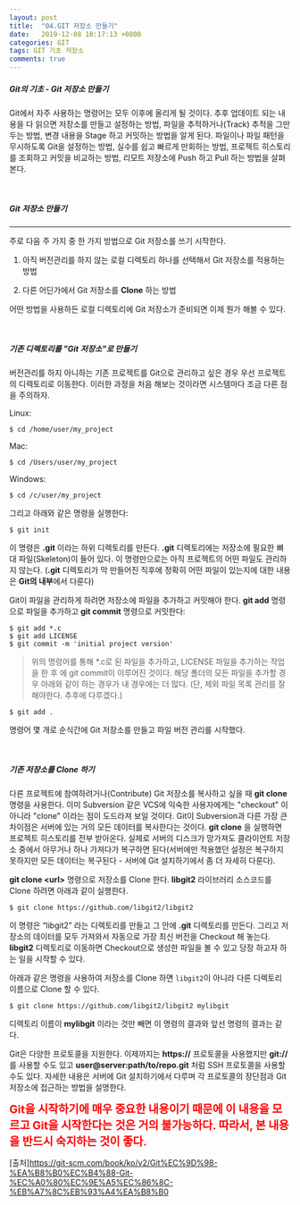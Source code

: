 ```yaml
---
layout: post
title:  "04.GIT 저장소 만들기"
date:   2019-12-08 10:17:13 +0800
categories: GIT
tags: GIT 기초 저장소
comments: true
---
```


##### Git의 기초 - Git 저장소 만들기

Git에서 자주 사용하는 명령어는 모두 이후에 올리게 될 것이다. 추후 업데이트 되는 내용을 다 읽으면 저장소를 만들고 설정하는 방법, 파일을 추적하거나(Track) 추적을 그만두는 방법, 변경 내용을 Stage 하고 커밋하는 방법을 알게 된다. 파일이나 파일 패턴을 무시하도록 Git을 설정하는 방법, 실수를 쉽고 빠르게 만회하는 방법, 프로젝트 히스토리를 조회하고 커밋을 비교하는 방법, 리모트 저장소에 Push 하고 Pull 하는 방법을 살펴본다.

<br>

##### Git 저장소 만들기

<hr>

주로 다음 주 가지 중 한 가지 방법으로 Git 저장소를 쓰기 시작한다.

1. 아직 버전관리를 하지 않는 로컬 디렉토리 하나를 선택해서 Git 저장소를 적용하는 방법

2. 다른 어딘가에서 Git 저장소를 **Clone** 하는 방법

어떤 방법을 사용하든 로컬 디렉토리에 Git 저장소가 준비되면 이제 뭔가 해볼 수 있다.

<br>

##### 기존 디렉토리를 "Git 저장소"로 만들기

버전관리를 하지 아니하는 기존 프로젝트를 Git으로 관리하고 싶은 경우 우선 프로젝트의 디렉토리로 이동한다. 이러한 과정을 처음 해보는 것이라면 시스템마다 조금 다른 점을 주의하자.

Linux:
```
$ cd /home/user/my_project
```

Mac:

```
$ cd /Users/user/my_project
```

Windows:

```
$ cd /c/user/my_project
```

그리고 아래와 같은 명령을 실행한다:

```
$ git init
```

이 명령은 **.git** 이라는 하위 디렉토리를 만든다. **.git** 디렉토리에는 저장소에 필요한 뼈대 파일(Skeleton)이 들어 있다. 이 명령만으로는 아직 프로젝트의 어떤 파일도 관리하지 않는다. (**.git** 디렉토리가 막 만들어진 직후에 정확히 어떤 파일이 있는지에 대한 내용은 **Git의 내부**에서 다룬다)

Git이 파일을 관리하게 하려면 저장소에 파일을 추가하고 커밋해야 한다. **git add** 명령으로 파일을 추가하고 **git commit** 명령으로 커밋한다:

```
$ git add *.c
$ git add LICENSE
$ git commit -m 'initial project version'
```
> 위의 명령어를 통해 *.c로 된 파일을 추가하고, LICENSE 파일을 추가하는 작업을 한 후 에 git commit이 이루어진 것이다. 해당 폴더의 모든 파일을 추가할 경우 아래와 같이 하는 경우가 내 경우에는 더 많다. (단, 제외 파일 목록 관리를 잘해야한다. 추후에 다루겠다.)

```
$ git add .
```



명령어 몇 개로 순식간에 Git 저장소를 만들고 파일 버전 관리를 시작했다.

<br>

##### 기존 저장소를 Clone 하기

다른 프로젝트에 참여하려거나(Contribute) Git 저장소를 복사하고 싶을 때 **git clone** 명령을 사용한다. 이미 Subversion 같은 VCS에 익숙한 사용자에게는 "checkout" 이 아니라 "clone" 이라는 점이 도드라져 보일 것이다. Git이 Subversion과 다른 가장 큰 차이점은 서버에 있는 거의 모든 데이터를 복사한다는 것이다. **git clone** 을 실행하면 프로젝트 히스토리를 전부 받아온다. 실제로 서버의 디스크가 망가져도 클라이언트 저장소 중에서 아무거나 하나 가져다가 복구하면 된다(서버에만 적용했던 설정은 복구하지 못하지만 모든 데이터는 복구된다 - 서버에 Git 설치하기에서 좀 더 자세히 다룬다).

**git clone \<url\>** 명령으로 저장소를 Clone 한다. **libgit2** 라이브러리 소스코드를 Clone 하려면 아래과 같이 실행한다.

```
$ git clone https://github.com/libgit2/libgit2
```
이 명령은 “libgit2” 라는 디렉토리를 만들고 그 안에 **.git** 디렉토리를 만든다. 그리고 저장소의 데이터를 모두 가져와서 자동으로 가장 최신 버전을 Checkout 해 놓는다. **libgit2** 디렉토리로 이동하면 Checkout으로 생성한 파일을 볼 수 있고 당장 하고자 하는 일을 시작할 수 있다.

아래과 같은 명령을 사용하여 저장소를 Clone 하면 `libgit2`이 아니라 다른 디렉토리 이름으로 Clone 할 수 있다.

```
$ git clone https://github.com/libgit2/libgit2 mylibgit
```

디렉토리 이름이 **mylibgit** 이라는 것만 빼면 이 명령의 결과와 앞선 명령의 결과는 같다.

Git은 다양한 프로토콜을 지원한다. 이제까지는 **https://** 프로토콜을 사용했지만 **git://** 를 사용할 수도 있고 **user@server:path/to/repo.git** 처럼 SSH 프로토콜을 사용할 수도 있다. 자세한 내용은 서버에 Git 설치하기에서 다루며 각 프로토콜의 장단점과 Git 저장소에 접근하는 방법을 설명한다.

<span style="color:red;font-size:20px;"> **Git을 시작하기에 매우 중요한 내용이기 때문에 이 내용을 모르고 Git을 시작한다는 것은 거의 불가능하다. 따라서, 본 내용을 반드시 숙지하는 것이 좋다.** </span>

[출처]https://git-scm.com/book/ko/v2/Git%EC%9D%98-%EA%B8%B0%EC%B4%88-Git-%EC%A0%80%EC%9E%A5%EC%86%8C-%EB%A7%8C%EB%93%A4%EA%B8%B0